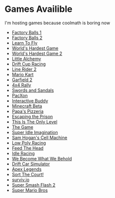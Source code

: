 <h1>Games Availible</h1>
<p>I'm hosting games because coolmath is boring now

<ul>
    <li><a href="/play/factory-balls-1.html" target="_blank">Factory Balls 1</a></li>
    <li><a href="/play/factory-balls-2.html" target="_blank">Factory Balls 2</a></li>
    <li><a href="/play/learn-to-fly.html" target="_blank">Learn To Fly</a></li>
    <li><a href="/play/worlds-hardest-game.html" target="_blank">World's Hardest Game</a></li>
    <li><a href="/play/worlds-hardest-game-2.html" target="_blank">World's Hardest Game 2</a></li>
    <li><a href="/play/little-alchemy.html" target="_blank">Little Alchemy</a></li>
    <li><a href="/play/drift-cup-racing.html" target="_blank">Drift Cup Racing</a></li>
    <li><a href="/play/line-rider-2.html" target="_blank">Line Rider 2</a></li>
    <li><a href="/play/mario-kart.html" target="_blank">Mario Kart</a></li>
    <li><a href="/play/garfield-creator.html" target="_blank">Garfield 2</a></li>
    <li><a href="/play/4x4-rally.html" target="_blank">4x4 Rally</a></li>
    <li><a href="/play/swords-and-sandals.html" target="_blank">Swords and Sandals</a></li>
    <li><a href="/play/pacxon.html" target="_blank">PacXon</a></li>
    <li><a href="/play/interactive-buddy.html" target="_blank">Interactive Buddy</a></li>
    <li><a href="https://www-sites-opensocial.googleusercontent.com/gadgets/ifr?url=https://sites.google.com/site/s022s4h6/minecraft-classic2.xml" target="_blank">Minecraft Beta</a></li>
    <li><a href="/play/papas-pizzeria.html" target="_blank">Papa's Pizzeria</a></li>
    <li><a href="/play/escaping-the-prison.html" target="_blank">Escaping the Prison</a></li>
    <li><a href="/play/this-is-the-only-level.html" target="_blank">This Is The Only Level</a></li>
    <li><a href="/play/the-game.html" target="_blank">The Game</a></li>
    <li><a href="/play/super-idle-imagination.html" target="_blank">Super Idle Imagination</a></li>
    <li><a href="/play/cell-machine.html" target="_blank">Sam Hogan's Cell Machine</a></li>
    <li><a href="/play/low-poly-racing.html" target="_blank">Low Poly Racing</a></li>
    <li><a href="/play/feed-the-head.html" target="_blank">Feed The Head</a></li>
    <li><a href="/play/idle-racing.html" target="_blank">Idle Racing</a></li>
    <li><a href="/play/we-become-what-we-behold.html" target="_blank">We Become What We Behold</a></li>
    <li><a href="/play/drift-car-sim.html" target="_blank">Drift Car Simulator</a></li>
    <li><a href="/play/apex-legends.html">Apex Legends</a></li>
    <li><a href="/play/sort-the-court.html" target="_blank">Sort The Court!</a></li>
    <li><a href="https://nevelskoygroup.com/" target="_blank">surviv.io</a></li>
    <li><a href="/play/super-smash-flash-2.html" target="_blank">Super Smash Flash 2</a></li>
    <li><a href="https://centoshelp.org/mario/" target="_blank">Super Mario Bros</a></li>
</ul>
